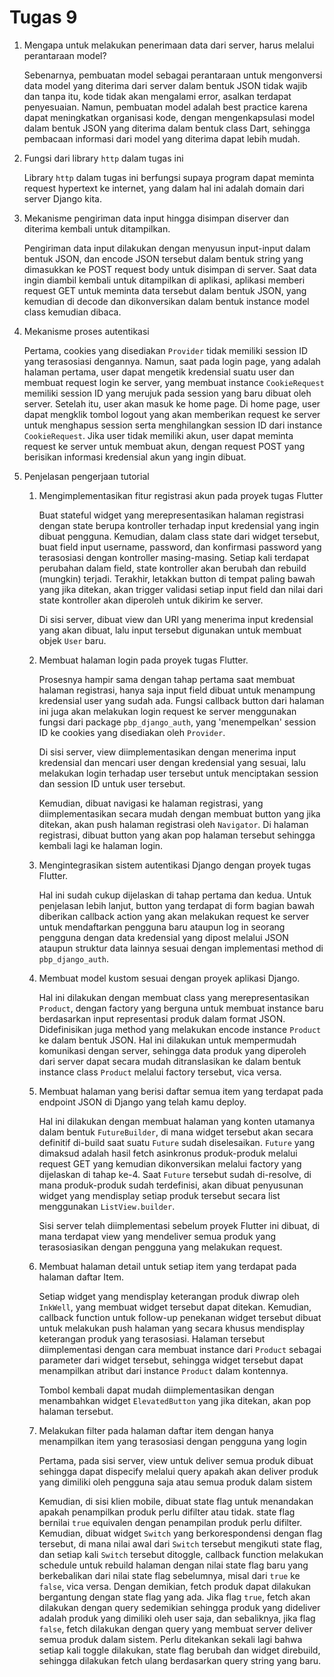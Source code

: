# Tugas 9

1. Mengapa untuk melakukan penerimaan data dari server, harus melalui perantaraan model?

    Sebenarnya, pembuatan model sebagai perantaraan untuk mengonversi data model yang diterima dari server dalam bentuk JSON tidak wajib dan tanpa itu, kode tidak akan mengalami error, asalkan terdapat penyesuaian. Namun, pembuatan model adalah best practice karena dapat meningkatkan organisasi kode, dengan mengenkapsulasi model dalam bentuk JSON yang diterima dalam bentuk class Dart, sehingga pembacaan informasi dari model yang diterima dapat lebih mudah.

2. Fungsi dari library `http` dalam tugas ini

    Library `http` dalam tugas ini berfungsi supaya program dapat meminta request hypertext ke internet, yang dalam hal ini adalah domain dari 
    server Django kita.

3. Mekanisme pengiriman data input hingga disimpan diserver dan diterima kembali untuk ditampilkan.

    Pengiriman data input dilakukan dengan menyusun input-input dalam bentuk JSON, dan encode JSON tersebut dalam bentuk string yang dimasukkan ke POST request body untuk disimpan di server. Saat data ingin diambil kembali untuk ditampilkan di aplikasi, aplikasi memberi request GET untuk meminta data tersebut dalam bentuk JSON, yang kemudian di decode dan dikonversikan dalam bentuk instance model class kemudian dibaca.

4. Mekanisme proses autentikasi

    Pertama, cookies yang disediakan `Provider` tidak memiliki session ID yang terasosiasi dengannya. Namun, saat pada login page, yang adalah halaman pertama, user dapat mengetik kredensial suatu user dan membuat request login ke server, yang membuat instance `CookieRequest` memiliki session ID yang merujuk pada session yang baru dibuat oleh server. Setelah itu, user akan masuk ke home page. Di home page, user dapat mengklik tombol logout yang akan memberikan request ke server untuk menghapus session serta menghilangkan session ID dari instance `CookieRequest`. Jika user tidak memiliki akun, user dapat meminta request ke server untuk membuat akun, dengan request POST yang berisikan informasi kredensial akun yang ingin dibuat.

5. Penjelasan pengerjaan tutorial 

    1) Mengimplementasikan fitur registrasi akun pada proyek tugas Flutter

        Buat stateful widget yang merepresentasikan halaman registrasi dengan state berupa kontroller terhadap input kredensial yang ingin dibuat pengguna. Kemudian, dalam class state dari widget tersebut, buat field input username, password, dan konfirmasi password yang terasosiasi dengan kontroller masing-masing. Setiap kali terdapat perubahan dalam field, state kontroller akan berubah dan rebuild (mungkin) terjadi. Terakhir, letakkan button di tempat paling bawah yang jika ditekan, akan trigger validasi setiap input field dan nilai dari state kontroller akan diperoleh untuk dikirim ke server. 

        Di sisi server, dibuat view dan URl yang menerima input kredensial yang akan dibuat, lalu input tersebut digunakan untuk membuat objek `User` baru.

    2) Membuat halaman login pada proyek tugas Flutter.

        Prosesnya hampir sama dengan tahap pertama saat membuat halaman registrasi, hanya saja input field dibuat untuk menampung kredensial user yang sudah ada. Fungsi callback button dari halaman ini juga akan melakukan login request ke server menggunakan fungsi dari package `pbp_django_auth`, yang 'menempelkan' session ID ke cookies yang disediakan oleh `Provider`.
        
        Di sisi server, view diimplementasikan dengan menerima input kredensial dan mencari user dengan kredensial yang sesuai, lalu melakukan login terhadap user tersebut untuk menciptakan session dan session ID untuk user tersebut.

        Kemudian, dibuat navigasi ke halaman registrasi, yang diimplementasikan secara mudah dengan membuat button yang jika ditekan, akan push halaman registrasi oleh `Navigator`. Di halaman registrasi, dibuat button yang akan pop halaman tersebut sehingga kembali lagi ke halaman login.

    3) Mengintegrasikan sistem autentikasi Django dengan proyek tugas Flutter.

        Hal ini sudah cukup dijelaskan di tahap pertama dan kedua. Untuk penjelasan lebih lanjut, button yang terdapat di form bagian bawah diberikan callback action yang akan melakukan request ke server untuk mendaftarkan pengguna baru ataupun log in seorang pengguna dengan data kredensial yang dipost melalui JSON ataupun struktur data lainnya sesuai dengan implementasi method di `pbp_django_auth`.
    
    4) Membuat model kustom sesuai dengan proyek aplikasi Django.

        Hal ini dilakukan dengan membuat class yang merepresentasikan `Product`, dengan factory yang berguna untuk membuat instance baru berdasarkan input representasi produk dalam format JSON. Didefinisikan juga method yang melakukan encode instance `Product` ke dalam bentuk JSON. Hal ini dilakukan untuk mempermudah komunikasi dengan server, sehingga data produk yang diperoleh dari server dapat secara mudah ditranslasikan ke dalam bentuk instance class `Product` melalui factory tersebut, vica versa. 

    5) Membuat halaman yang berisi daftar semua item yang terdapat pada endpoint JSON di Django yang telah kamu deploy.

        Hal ini dilakukan dengan membuat halaman yang konten utamanya dalam bentuk `FutureBuilder`, di mana widget tersebut akan secara definitif di-build saat suatu `Future` sudah diselesaikan. `Future` yang dimaksud adalah hasil fetch asinkronus produk-produk melalui request GET yang kemudian dikonversikan melalui factory yang dijelaskan di tahap ke-4. Saat `Future` tersebut sudah di-resolve, di mana produk-produk sudah terdefinisi, akan dibuat penyusunan widget yang mendisplay setiap produk tersebut secara list menggunakan `ListView.builder`.

        Sisi server telah diimplementasi sebelum proyek Flutter ini dibuat, di mana terdapat view yang mendeliver semua produk yang terasosiasikan dengan pengguna yang melakukan request.

    6) Membuat halaman detail untuk setiap item yang terdapat pada halaman daftar Item.

        Setiap widget yang mendisplay keterangan produk diwrap oleh `InkWell`, yang membuat widget tersebut dapat ditekan. Kemudian, callback function untuk follow-up penekanan widget tersebut dibuat untuk melakukan push halaman yang secara khusus mendisplay keterangan produk yang terasosiasi. Halaman tersebut diimplementasi dengan cara membuat instance dari `Product` sebagai parameter dari widget tersebut, sehingga widget tersebut dapat menampilkan atribut dari instance `Product` dalam kontennya. 
        
        Tombol kembali dapat mudah diimplementasikan dengan menambahkan widget `ElevatedButton` yang jika ditekan, akan pop halaman tersebut.

    7) Melakukan filter pada halaman daftar item dengan hanya menampilkan item yang terasosiasi dengan pengguna yang login

        Pertama, pada sisi server, view untuk deliver semua produk dibuat sehingga dapat dispecify melalui query apakah akan deliver produk yang dimiliki oleh pengguna saja atau semua produk dalam sistem

        Kemudian, di sisi klien mobile, dibuat state flag untuk menandakan apakah penampilkan produk perlu difilter atau tidak. state flag bernilai `true` equivalen dengan penampilan produk perlu difilter. Kemudian, dibuat widget `Switch` yang berkorespondensi dengan flag tersebut, di mana nilai awal dari `Switch` tersebut mengikuti state flag, dan setiap kali `Switch` tersebut ditoggle, callback function melakukan schedule untuk rebuild halaman dengan nilai state flag baru yang berkebalikan dari nilai state flag sebelumnya, misal dari `true` ke `false`, vica versa. Dengan demikian, fetch produk dapat dilakukan bergantung dengan state flag yang ada. Jika flag `true`, fetch akan dilakukan dengan query sedemikian sehingga produk yang dideliver adalah produk yang dimiliki oleh user saja, dan sebaliknya, jika flag `false`, fetch dilakukan dengan query yang membuat server deliver semua produk dalam sistem. Perlu ditekankan sekali lagi bahwa setiap kali toggle dilakukan, state flag berubah dan widget direbuild, sehingga dilakukan fetch ulang berdasarkan query string yang baru.  




